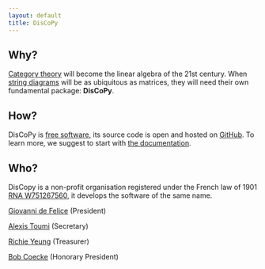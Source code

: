 ```yaml
---
layout: default
title: DisCoPy
---
```


## Why?

[Category theory](https://en.wikipedia.org/wiki/Category_theory) will become the linear algebra of the 21st century.
When [string diagrams](https://en.wikipedia.org/wiki/String_diagram) will be as ubiquitous as matrices, they will need their own fundamental package: **DisCoPy**.

## How?

DisCoPy is [free software](https://en.wikipedia.org/wiki/Free_software),
its source code is open and hosted on [GitHub](https://github.com/oxford-quantum-group/discopy).
To learn more, we suggest to start with [the documentation](https://discopy.readthedocs.io).

## Who?

DisCopy is a non-profit organisation registered under the French law of 1901 [RNA W751267560](https://www.journal-officiel.gouv.fr/pages/associations-detail-annonce/?q.id=id:202200461445), it develops the software of the same name.

[Giovanni de Felice](https://www.cs.ox.ac.uk/people/giovanni.defelice/) (President)

[Alexis Toumi](https://alexis.toumi.xyz/) (Secretary)

[Richie Yeung](https://hk.linkedin.com/in/richie-yeung) (Treasurer)

[Bob Coecke](https://en.wikipedia.org/wiki/Bob_Coecke) (Honorary President)
